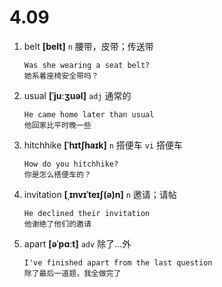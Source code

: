 # 4.09

1. belt **[belt]** `n` 腰带，皮带；传送带

   ```
   Was she wearing a seat belt?
   她系着座椅安全带吗？
   ```

2. usual **[ˈjuːʒuəl]** `adj` 通常的

   ```
   He came home later than usual
   他回家比平时晚一些
   ```

3. hitchhike **[ˈhɪtʃhaɪk]** `n` 搭便车 `vi` 搭便车

   ```
   How do you hitchhike?
   你是怎么搭便车的？
   ```

4. invitation **[ˌɪnvɪˈteɪʃ(ə)n]** `n` 邀请；请帖

   ```
   He declined their invitation
   他谢绝了他们的邀请
   ```

5. apart **[əˈpɑːt]** `adv` 除了...外
   ```
   I've finished apart from the last question
   除了最后一道题，我全做完了
   ```
